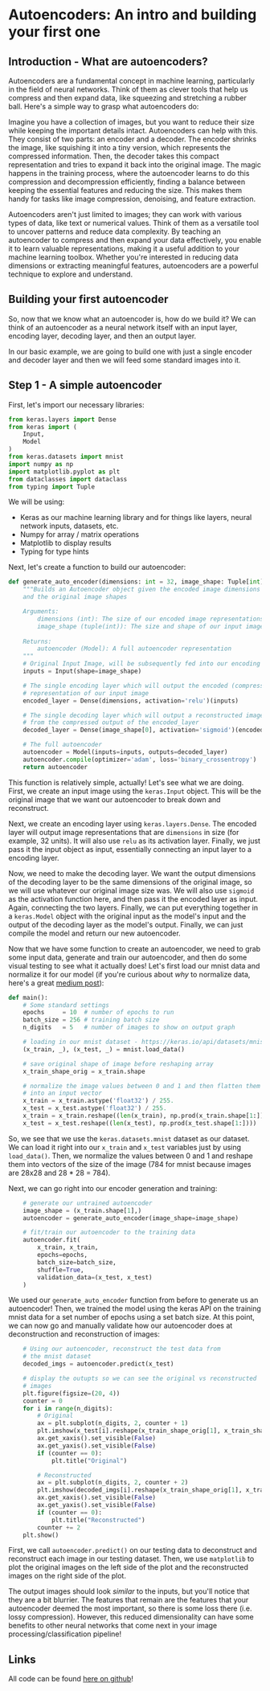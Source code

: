 # Autoencoders: An intro and building your first one

## Introduction - What are autoencoders?
Autoencoders are a fundamental concept in machine learning, particularly in 
the field of neural networks. Think of them as clever tools that help us 
compress and then expand data, like squeezing and stretching a rubber ball. 
Here's a simple way to grasp what autoencoders do:

Imagine you have a collection of images, but you want to reduce their size 
while keeping the important details intact. Autoencoders can help with this. 
They consist of two parts: an encoder and a decoder. The encoder shrinks the 
image, like squishing it into a tiny version, which represents the compressed 
information. Then, the decoder takes this compact representation and tries 
to expand it back into the original image. The magic happens in the training 
process, where the autoencoder learns to do this compression and decompression 
efficiently, finding a balance between keeping the essential features and 
reducing the size. This makes them handy for tasks like image compression, 
denoising, and feature extraction.

Autoencoders aren't just limited to images; they can work with various types 
of data, like text or numerical values. Think of them as a versatile tool to 
uncover patterns and reduce data complexity. By teaching an autoencoder to 
compress and then expand your data effectively, you enable it to learn valuable 
representations, making it a useful addition to your machine learning toolbox. 
Whether you're interested in reducing data dimensions or extracting meaningful 
features, autoencoders are a powerful technique to explore and understand.

## Building your first autoencoder
So, now that we know what an autoencoder is, how do we build it? We can think of
an autoencoder as a neural network itself with an input layer, encoding layer, 
decoding layer, and then an output layer.

In our basic example, we are going to build one with just a single encoder 
and decoder layer and then we will feed some standard images into it. 

## Step 1 - A simple autoencoder

First, let's import our necessary libraries:

```python
from keras.layers import Dense
from keras import (
    Input,
    Model
)
from keras.datasets import mnist
import numpy as np
import matplotlib.pyplot as plt
from dataclasses import dataclass
from typing import Tuple

```

We will be using:

* Keras as our machine learning library and for things like
    layers, neural network inputs, datasets, etc.
* Numpy for array / matrix operations
* Matplotlib to display results
* Typing for type hints

Next, let's create a function to build our autoencoder:

```python
def generate_auto_encoder(dimensions: int = 32, image_shape: Tuple[int] = (3072, )) -> Model:
    """Builds an Autoencoder object given the encoded image dimensions
    and the original image shapes

    Arguments:
        dimensions (int): The size of our encoded image representations
        image_shape (tuple(int)): The size and shape of our input images
    
    Returns:
        autoencoder (Model): A full autoencoder representation
    """
    # Original Input Image, will be subsequently fed into our encoding layer
    inputs = Input(shape=image_shape)

    # The single encoding layer which will output the encoded (compressed)
    # representation of our input image
    encoded_layer = Dense(dimensions, activation='relu')(inputs)

    # The single decoding layer which will output a reconstructed image
    # from the compressed output of the encoded_layer
    decoded_layer = Dense(image_shape[0], activation='sigmoid')(encoded_layer)

    # The full autoencoder
    autoencoder = Model(inputs=inputs, outputs=decoded_layer)
    autoencoder.compile(optimizer='adam', loss='binary_crossentropy')
    return autoencoder
```

This function is relatively simple, actually! Let's see what we are doing.
First, we create an input image using the `keras.Input` object. This will be 
the original image that we want our autoencoder to break down and reconstruct. 

Next, we create an encoding layer using `keras.layers.Dense`. The encoded layer
will output image representations that are `dimensions` in size (for example, 32 units).
It will also use `relu` as its activation layer. Finally, we just pass it the input object
as input, essentially connecting an input layer to a encoding layer. 

Now, we need to make the decoding layer. We want the output dimensions of the 
decoding layer to be the same dimensions of the original image, so we will use 
whatever our original image size was. We will also use `sigmoid` as the activation 
function here, and then pass it the encoded layer as input. Again, connecting the 
two layers. Finally, we can put everything together in a `keras.Model` object with 
the original input as the model's input and the output of the decoding layer as the 
model's output. Finally, we can just compile the model and return our new autoencoder.

Now that we have some function to create an autoencoder, we need to grab some input data,
generate and train our autoencoder, and then do some visual testing to see what
it actually does! Let's first load our mnist data and normalize it for our model (if you're
curious about _why_ to normalize data, here's a great 
[medium post](https://towardsdatascience.com/why-data-should-be-normalized-before-training-a-neural-network-c626b7f66c7d)):

```python
def main():
    # Some standard settings
    epochs     = 10  # number of epochs to run
    batch_size = 256 # training batch size
    n_digits   = 5   # number of images to show on output graph

    # loading in our mnist dataset - https://keras.io/api/datasets/mnist/
    (x_train, _), (x_test, _) = mnist.load_data()

    # save original shape of image before reshaping array
    x_train_shape_orig = x_train.shape

    # normalize the image values between 0 and 1 and then flatten them
    # into an input vector
    x_train = x_train.astype('float32') / 255.
    x_test = x_test.astype('float32') / 255.
    x_train = x_train.reshape((len(x_train), np.prod(x_train.shape[1:])))
    x_test = x_test.reshape((len(x_test), np.prod(x_test.shape[1:])))

```

So, we see that we use the `keras.datasets.mnist` dataset as our dataset. We can
load it right into our `x_train` and `x_test` variables just by using `load_data()`.
Then, we normalize the values between 0 and 1 and reshape them into vectors of the size
of the image (784 for mnist because images are 28x28 and 28 * 28 = 784).

Next, we can go right into our encoder generation and training:
```python
    # generate our untrained autoencoder
    image_shape = (x_train.shape[1],)
    autoencoder = generate_auto_encoder(image_shape=image_shape)

    # fit/train our autoencoder to the training data
    autoencoder.fit(
        x_train, x_train,
        epochs=epochs,
        batch_size=batch_size,
        shuffle=True,
        validation_data=(x_test, x_test)
    )
```

We used our `generate_auto_encoder` function from before to generate us an autoencoder!
Then, we trained the model using the keras API on the training mnist data for a set
number of epochs using a set batch size. At this point, we can now go and manually
validate how our autoencoder does at deconstruction and reconstruction of images:

```python
    # Using our autoencoder, reconstruct the test data from
    # the mnist dataset
    decoded_imgs = autoencoder.predict(x_test)

    # display the outupts so we can see the original vs reconstructed
    # images
    plt.figure(figsize=(20, 4))
    counter = 0
    for i in range(n_digits):
        # Original
        ax = plt.subplot(n_digits, 2, counter + 1)
        plt.imshow(x_test[i].reshape(x_train_shape_orig[1], x_train_shape_orig[2]))
        ax.get_xaxis().set_visible(False)
        ax.get_yaxis().set_visible(False)
        if (counter == 0):
            plt.title("Original")

        # Reconstructed
        ax = plt.subplot(n_digits, 2, counter + 2)
        plt.imshow(decoded_imgs[i].reshape(x_train_shape_orig[1], x_train_shape_orig[2]))
        ax.get_xaxis().set_visible(False)
        ax.get_yaxis().set_visible(False)
        if (counter == 0):
            plt.title("Reconstructed")
        counter += 2
    plt.show()
```

First, we call `autoencoder.predict()` on our testing data to deconstruct and reconstruct
each image in our testing dataset. Then, we use `matplotlib` to plot the original images
on the left side of the plot and the reconstructed images on the right side of the plot.

The output images should look _similar_ to the inputs, but you'll notice that they are a bit
blurrier. The features that remain are the features that your autoencoder deemed the most 
important, so there is some loss there (i.e. lossy compression). However, this reduced 
dimensionality can have some benefits to other neural networks that come next in your
image processing/classification pipeline!

## Links
All code can be found [here on github]()!